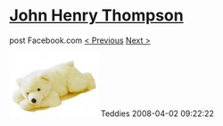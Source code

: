 # [John Henry Thompson](../README.md)
post Facebook.com
[< Previous](2008-04-02-12.md) [Next >](2008-04-02-14.md)

[![](../media/2008-04-02/Teddies-12.jpg)](../README.md)
Teddies
2008-04-02 09:22:22